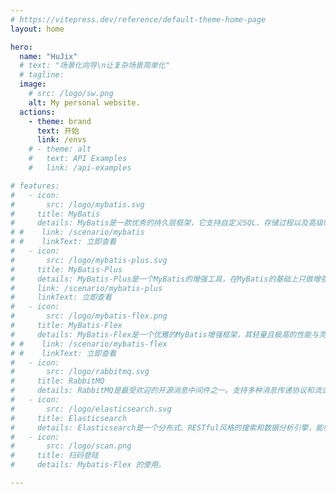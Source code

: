 ```yaml
---
# https://vitepress.dev/reference/default-theme-home-page
layout: home

hero:
  name: "HuJix"
  # text: "场景化向导\n让复杂场景简单化"
  # tagline: 
  image:
    # src: /logo/sw.png
    alt: My personal website.
  actions:
    - theme: brand
      text: 开始
      link: /envs
    # - theme: alt
    #   text: API Examples
    #   link: /api-examples

# features:
#   - icon:
#       src: /logo/mybatis.svg
#     title: MyBatis
#     details: MyBatis是一款优秀的持久层框架，它支持自定义SQL、存储过程以及高级映射。免除了几乎所有的 JDBC 代码以及设置参数和获取结果集的工作。
# #    link: /scenario/mybatis
# #    linkText: 立即查看
#   - icon:
#       src: /logo/mybatis-plus.svg
#     title: MyBatis-Plus
#     details: MyBatis-Plus是一个MyBatis的增强工具，在MyBatis的基础上只做增强不做改变，为简化开发、提高效率而生。
#     link: /scenario/mybatis-plus
#     linkText: 立即查看
#   - icon:
#       src: /logo/mybatis-flex.png
#     title: MyBatis-Flex
#     details: MyBatis-Flex是一个优雅的MyBatis增强框架，其轻量且极高的性能与灵活性。内置的QueryWrapper减少了SQL编写的同时，减少出错的可能性。
# #    link: /scenario/mybatis-flex
# #    linkText: 立即查看
#   - icon:
#       src: /logo/rabbitmq.svg
#     title: RabbitMQ
#     details: RabbitMQ是最受欢迎的开源消息中间件之一。支持多种消息传递协议和流式处理，可以部署在分布式和联邦配置中，以满足大规模、高可用性的要求。
#   - icon:
#       src: /logo/elasticsearch.svg
#     title: Elasticsearch
#     details: Elasticsearch是一个分布式、RESTful风格的搜索和数据分析引擎，能够解决不断涌现出的各种用例。集中存储数据，飞快完成搜索，进行强大的分析。
#   - icon:
#       src: /logo/scan.png
#     title: 扫码登陆
#     details: Mybatis-Flex 的使用。

---
```

